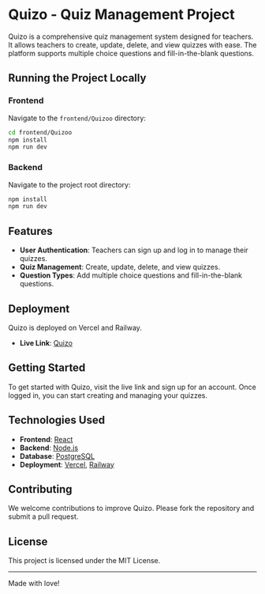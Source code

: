 # Quizo - Quiz Management Project

Quizo is a comprehensive quiz management system designed for teachers. It allows teachers to create, update, delete, and view quizzes with ease. The platform supports multiple choice questions and fill-in-the-blank questions.

## Running the Project Locally

### Frontend
Navigate to the `frontend/Quizoo` directory:
```bash
cd frontend/Quizoo
npm install
npm run dev
```

### Backend
Navigate to the project root directory:
```bash
npm install
npm run dev
```

## Features

- **User Authentication**: Teachers can sign up and log in to manage their quizzes.
- **Quiz Management**: Create, update, delete, and view quizzes.
- **Question Types**: Add multiple choice questions and fill-in-the-blank questions.

## Deployment

Quizo is deployed on Vercel and Railway.

- **Live Link**: [Quizo](https://quizo-lac.vercel.app)

## Getting Started

To get started with Quizo, visit the live link and sign up for an account. Once logged in, you can start creating and managing your quizzes.

## Technologies Used

- **Frontend**: [React](https://reactjs.org/)
- **Backend**: [Node.js](https://nodejs.org/)
- **Database**: [PostgreSQL](https://www.postgresql.org/)
- **Deployment**: [Vercel](https://vercel.com/), [Railway](https://railway.app/)

## Contributing

We welcome contributions to improve Quizo. Please fork the repository and submit a pull request.

## License

This project is licensed under the MIT License.

---

Made with love!
